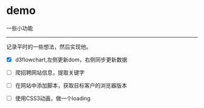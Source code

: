 # demo
一些小功能

---
记录平时的一些想法，然后实现他。

 - [x] d3flowchart,左侧更新dom，右侧同步更新数据   

 - [ ] 爬招聘网站信息，提取关键字   

 - [ ] 在网站中添加脚本，获取目标客户的浏览器版本   

 - [ ] 使用CSS3动画，做一个loading


